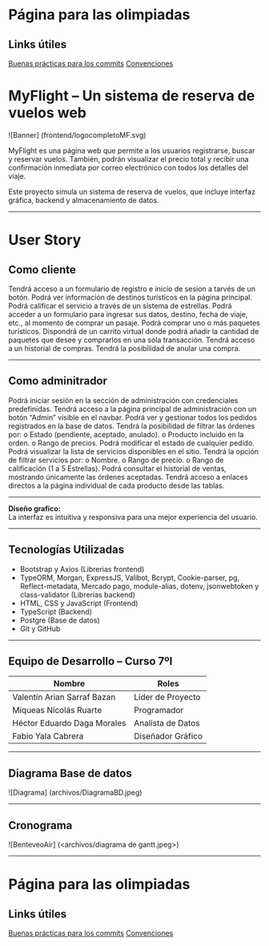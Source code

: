 ﻿# Página para las olimpiadas

## Links útiles

[Buenas prácticas para los commits](https://github.com/nicolasRuarte/olimpiadas-fvhn/blob/main/archivos/buenas-practicas-commits.md)
[Convenciones](https://github.com/nicolasRuarte/olimpiadas-fvhn/blob/main/archivos/convenciones.md)

# MyFlight – Un sistema de reserva de vuelos web

![Banner] (frontend/logocompletoMF.svg)


MyFlight es una página web que permite a los usuarios registrarse, buscar y reservar vuelos. También, podrán visualizar el precio total y recibir una confirmación inmediata por correo electrónico con todos los detalles del viaje.

Este proyecto simula un sistema de reserva de vuelos, que incluye interfaz gráfica, backend y almacenamiento de datos.

---

# User Story

## Como cliente
Tendrá acceso a un formulario de registro e inicio de sesion a tarvés de un botón.
Podrá ver información de destinos turísticos en la página principal.
Podrá calificar el servicio a través de un sistema de estrellas.
Podrá acceder a un formulario para ingresar sus datos, destino, fecha de viaje, etc., al momento de comprar un pasaje.
Podrá comprar uno o más paquetes turísticos.
Dispondrá de un carrito virtual donde podrá añadir la cantidad de paquetes que desee y comprarlos en una sola transacción.
Tendrá acceso a un historial de compras.
Tendrá la posibilidad de anular una compra.

---

## Como adminitrador
Podrá iniciar sesión en la sección de administración con credenciales predefinidas.
Tendrá acceso a la página principal de administración con un botón “Admin” visible en el navbar.
Podrá ver y gestionar todos los pedidos registrados en la base de datos.
Tendrá la posibilidad de filtrar las órdenes por:
o	Estado (pendiente, aceptado, anulado).
o	Producto incluido en la orden.
o	Rango de precios.
Podrá modificar el estado de cualquier pedido.
Podrá visualizar la lista de servicios disponibles en el sitio.
Tendrá la opción de filtrar servicios por:
o	Nombre.
o	Rango de precio.
o	Rango de calificación (1 a 5 Estrellas).
Podrá consultar el historial de ventas, mostrando únicamente las órdenes aceptadas.
Tendrá acceso a enlaces directos a la página individual de cada producto desde las tablas.

---

**Diseño grafico:**  
La interfaz es intuitiva y responsiva para una mejor experiencia del usuario.  

---

## Tecnologías Utilizadas
- Bootstrap y Axios (Librerias frontend)
- TypeORM, Morgan, ExpressJS, Valibot, Bcrypt, Cookie-parser, pg, Reflect-metadata, Mercado pago, module-alias, dotenv, jsonwebtoken y class-validator (Librerias backend)
- HTML, CSS y JavaScript (Frontend)
- TypeScript (Backend)
- Postgre (Base de datos)
- Git y GitHub 

---

## Equipo de Desarrollo – Curso 7ºI

| Nombre                                | Roles                 |
|---------------------------------------|-----------------------|
| Valentín Arian Sarraf Bazan           | Líder de Proyecto     |
| Miqueas Nicolás Ruarte                | Programador           |
| Héctor Eduardo Daga Morales           | Analista de Datos     |
| Fabio Yala Cabrera                    | Diseñador Gráfico     |

---

## Diagrama Base de datos

![Diagrama] (archivos/DiagramaBD.jpeg)

---

## Cronograma 

![BenteveoAir] (<archivos/diagrama de gantt.jpeg>)

---
# Página para las olimpiadas

## Links útiles

[Buenas prácticas para los commits](https://github.com/nicolasRuarte/olimpiadas-fvhn/blob/main/archivos/buenas-practicas-commits.md)
[Convenciones](https://github.com/nicolasRuarte/olimpiadas-fvhn/blob/main/archivos/convenciones.md)

